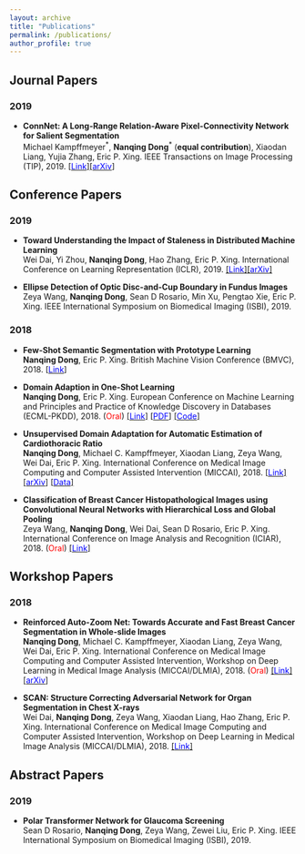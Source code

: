 ```yaml
---
layout: archive
title: "Publications"
permalink: /publications/
author_profile: true
---
```


## Journal Papers
### 2019
* **ConnNet: A Long-Range Relation-Aware Pixel-Connectivity Network for Salient Segmentation**  
   Michael Kampffmeyer<sup>\*</sup>, **Nanqing Dong**<sup>\*</sup> (**equal contribution**), Xiaodan Liang, Yujia Zhang, Eric P. Xing. IEEE Transactions on Image Processing (TIP), 2019. [[<span style="color:blue">Link</span>]](https://ieeexplore.ieee.org/abstract/document/8576646)[[<span style="color:blue">arXiv</span>]](https://arxiv.org/pdf/1804.07836.pdf)

## Conference Papers
### 2019
* **Toward Understanding the Impact of Staleness in Distributed Machine Learning**  
  Wei Dai, Yi Zhou, **Nanqing Dong**, Hao Zhang, Eric P. Xing. International Conference on Learning Representation (ICLR), 2019. [[<span style="color:blue">Link</span>]](https://openreview.net/forum?id=BylQV305YQ)[[<span style="color:blue">arXiv</span>]](https://arxiv.org/pdf/1810.03264.pdf)

* **Ellipse Detection of Optic Disc-and-Cup Boundary in Fundus Images**  
  Zeya Wang, **Nanqing Dong**, Sean D Rosario, Min Xu, Pengtao Xie, Eric P. Xing. IEEE International Symposium on Biomedical Imaging (ISBI), 2019. 
  <!-- [[<span style="color:blue">PDF</span>]](https://nanqingd.github.io/files/ISBI_2019_Camera_Ready.pdf) -->

### 2018
* **Few-Shot Semantic Segmentation with Prototype Learning**  
  **Nanqing Dong**, Eric P. Xing. British Machine Vision Conference (BMVC), 2018.  [[<span style="color:blue">Link</span>]](http://bmvc2018.org/contents/papers/0255.pdf)

* **Domain Adaption in One-Shot Learning**  
  **Nanqing Dong**, Eric P. Xing.  European Conference on Machine Learning and Principles and Practice of Knowledge Discovery in Databases (ECML-PKDD), 2018. (<span style="color:red">Oral</span>) [[<span style="color:blue">Link</span>]](https://link.springer.com/chapter/10.1007/978-3-030-10925-7_35) [[<span style="color:blue">PDF</span>]](https://leonndong.github.io/files/ECML_2018_Camera_Ready_Final.pdf) [[<span style="color:blue">Code</span>]](https://github.com/leonndong/DAOSL)

* **Unsupervised Domain Adaptation for Automatic Estimation of Cardiothoracic Ratio**  
  **Nanqing Dong**, Michael C. Kampffmeyer, Xiaodan Liang, Zeya Wang, Wei Dai, Eric P. Xing.  International Conference on Medical Image Computing and Computer Assisted Intervention (MICCAI), 2018. [[<span style="color:blue">Link</span>]](https://link.springer.com/chapter/10.1007/978-3-030-00934-2_61) [[<span style="color:blue">arXiv</span>]](https://arxiv.org/pdf/1807.03434.pdf) [[<span style="color:blue">Data</span>]](https://drive.google.com/open?id=1RFz7GUeHx2dVMI3CWURb-aM6iUfSE5Fa)

* **Classification of Breast Cancer Histopathological Images using Convolutional Neural Networks with Hierarchical Loss and Global Pooling**  
  Zeya Wang, **Nanqing Dong**, Wei Dai, Sean D Rosario, Eric P. Xing. International Conference on Image Analysis and Recognition (ICIAR), 2018. (<span style="color:red">Oral</span>) [[<span style="color:blue">Link</span>]](https://link.springer.com/chapter/10.1007/978-3-319-93000-8_84)

## Workshop Papers
### 2018
* **Reinforced Auto-Zoom Net: Towards Accurate and Fast Breast Cancer Segmentation in Whole-slide Images**  
  **Nanqing Dong**, Michael C. Kampffmeyer, Xiaodan Liang, Zeya Wang, Wei Dai, Eric P. Xing. International Conference on Medical Image Computing and Computer Assisted Intervention, Workshop on Deep Learning in Medical Image Analysis (MICCAI/DLMIA), 2018. (<span style="color:red">Oral</span>) [[<span style="color:blue">Link</span>]](https://link.springer.com/chapter/10.1007/978-3-030-00889-5_36) [[<span style="color:blue">arXiv</span>]](https://arxiv.org/pdf/1807.11113.pdf)

* **SCAN: Structure Correcting Adversarial Network for Organ Segmentation in Chest X-rays**  
  Wei Dai, **Nanqing Dong**, Zeya Wang, Xiaodan Liang, Hao Zhang, Eric P. Xing. International Conference on Medical Image Computing and Computer Assisted Intervention, Workshop on Deep Learning in Medical Image Analysis (MICCAI/DLMIA), 2018. [[<span style="color:blue">Link</span>]](https://link.springer.com/chapter/10.1007/978-3-030-00889-5_30)

## Abstract Papers
### 2019
* **Polar Transformer Network for Glaucoma Screening**  
  Sean D Rosario, **Nanqing Dong**, Zeya Wang, Zewei Liu, Eric P. Xing. IEEE International Symposium on Biomedical Imaging (ISBI), 2019.
